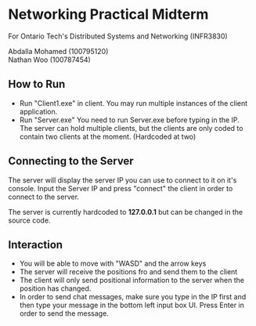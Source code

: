 
# Networking Practical Midterm

For Ontario Tech's Distributed Systems and Networking (INFR3830)

Abdalla Mohamed (100795120)  
Nathan Woo (100787454)

## How to Run

- Run "Client1.exe" in client. You may run multiple instances of the client application.
- Run "Server.exe"
You need to run Server.exe before typing in the IP.   
The server can hold multiple clients, but the clients are only coded to contain two clients at the moment. (Hardcoded at two)


## Connecting to the Server
The server will display the server IP you can use to connect to it on it's console.
Input the Server IP and press "connect" the client in order to connect to the server.

The server is currently hardcoded to **127.0.0.1** but can be changed in the source code.


## Interaction
- You will be able to move with "WASD" and the arrow keys 
- The server will receive the positions fro and send them to the client
- The client will only send positional information to the server when the position has changed.
- In order to send chat messages, make sure you type in the IP first and then type your message in the bottom left input box UI. Press Enter in order to send the message.